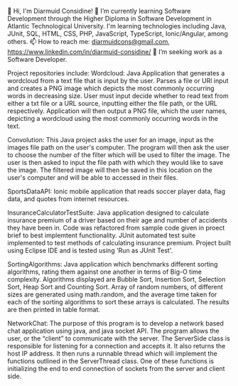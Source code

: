 👋 Hi, I'm Diarmuid Considine!
🌱 I’m currently learning Software Development through the Higher Diploma in Software Development in Atlantic Technological University. I'm learning technologies including Java, JUnit, SQL, HTML, CSS, PHP, JavaScript, TypeScript, Ionic/Angular, among others.
📫 How to reach me: diarmuidcons@gmail.com, https://www.linkedin.com/in/diarmuid-considine/
💞️ I’m seeking work as a Software Developer.

Project repositories include:
  Wordcloud:
  Java Application that generates a wordcloud from a text file that is input by the user. Parses a file or URl input and creates a PNG image which depicts the most commonly occurring words in decreasing size. User must input decide whether to read text from either a txt file or a URL source, inputting either the file path, or the URL respectively. Application will then output a PNG file, which the user names, depicting a wordcloud using the most commonly occurring words in the text.
  
  Convolution:
  This Java project asks the user for an image, input as the images file path on the user's computer. The program will then ask the user to choose the number of the filter which will be used to filter the image. The user is then asked to input the file path with which they would like to save the image. The filtered image will then be saved in this location on the user's computer and will be able to accessed in their files.
  
  SportsDataAPI:
  Ionic mobile application that reads soccer player data, flag data, and quotes from internet resources.
  
  InsuranceCalculatorTestSuite:
  Java application designed to calculate insurance premium of a driver based on their age and number of accidents they have been in. Code was refactored from sample code given in proect brief to best implemtent functionality. JUnit automated test suite implemented to test methods of calculating insurance premium. Project built using Eclipse IDE and is tested using 'Run as JUnit Test'.
  
  SortingAlgorithms:
  Java application which benchmarks different sorting algorithms, rating them against one another in terms of Big-O time complexity. Algorithms displayed are Bubble Sort, Insertion Sort, Selection Sort, Heap Sort and Counting Sort. Array of random numbers, of different sizes are generated using math.random, and the average time taken for each of the sorting algorithms to sort these arrays is calculated. The results are then printed in table format.
  
  NetworkChat:
  The purpose of this program is to develop a network based chat application using java, and java socket API. The program allows the user, or the “client” to communicate with the server. The ServerSide class is responsible for listening for a connection and accepts it. It also returns the host IP address. It then runs a runnable thread which will implement the functions outlined in the ServerThread class. One of these functions is initializing the end to end connection of sockets from the server and client side.
